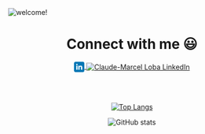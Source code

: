 <img alt="welcome!" src="https://user-images.githubusercontent.com/100008570/191144433-c4a8e732-6bfd-497d-8e7f-b56c61ba0a31.png">

<!--- 🌱 I am currently studying Full Stack Dev.
👀 I love C#, JavaScript & Music Production!

🤘If you want to collaborate, I am currently trying to figure out how to create the worlds greatest drum machine built upon C++ & JUCE. 🤔
--->

<div align="center">

# Connect with me :smiley:
<a href="https://www.linkedin.com/in/claude-marcel-loba-07726223/">
  <img align="center" alt="Claude-Marcel Loba LinkedIn" width="21px" src="https://raw.githubusercontent.com/edent/SuperTinyIcons/099dc12b59179d07d534069bc8551718f786d91a/images/svg/linkedin.svg" />
</a>
<a href="https://open.spotify.com/user/thephatkid?si=31426b985fd443d8">
  <img align="center" alt="Claude-Marcel Loba LinkedIn" width="21px" src="https://camo.githubusercontent.com/15d4e1b8bf3ed25b7131cc93f248f86cc42deaf9e19fdb61aa1ba3b46e0400a5/68747470733a2f2f6564656e742e6769746875622e696f2f537570657254696e7949636f6e732f696d616765732f7376672f73706f746966792e737667"
</div>

<br><br>

[![Top Langs](https://github-readme-stats.vercel.app/api/top-langs/?username=claudeloba&theme=calm)](https://github.com/claudeloba/github-readme-stats)

![GitHub stats](https://github-readme-stats.vercel.app/api?username=claudeloba&show_icons=true&theme=calm&layout=compact)


<!---
claudeloba/claudeloba is a ✨ special ✨ repository because its `README.md` (this file) appears on your GitHub profile.
You can click the Preview link to take a look at your changes.
--->
